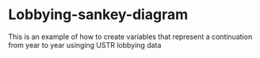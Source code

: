 # Lobbying-sankey-diagram
This is an example of how to create variables that represent a continuation from year to year usinging USTR lobbying data
